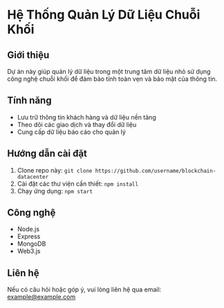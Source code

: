 # Hệ Thống Quản Lý Dữ Liệu Chuỗi Khối

## Giới thiệu
Dự án này giúp quản lý dữ liệu trong một trung tâm dữ liệu nhỏ sử dụng công nghệ chuỗi khối để đảm bảo tính toàn vẹn và bảo mật của thông tin.

## Tính năng
- Lưu trữ thông tin khách hàng và dữ liệu nền tảng
- Theo dõi các giao dịch và thay đổi dữ liệu
- Cung cấp dữ liệu báo cáo cho quản lý

## Hướng dẫn cài đặt
1. Clone repo này: `git clone https://github.com/username/blockchain-datacenter`
2. Cài đặt các thư viện cần thiết: `npm install`
3. Chạy ứng dụng: `npm start`

## Công nghệ
- Node.js
- Express
- MongoDB
- Web3.js

## Liên hệ
Nếu có câu hỏi hoặc góp ý, vui lòng liên hệ qua email: example@example.com

